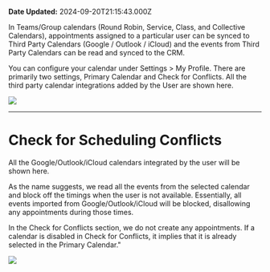 **Date Updated:** 2024-09-20T21:15:43.000Z

In Teams/Group calendars (Round Robin, Service, Class, and Collective Calendars), appointments assigned to a particular user can be synced to Third Party Calendars (Google / Outlook / iCloud) and the events from Third Party Calendars can be read and synced to the CRM.

  
You can configure your calendar under Settings > My Profile. There are primarily two settings, Primary Calendar and Check for Conflicts. All the third party calendar integrations added by the User are shown here.

  
![](https://s3.amazonaws.com/cdn.freshdesk.com/data/helpdesk/attachments/production/155033267304/original/x0Q3PJrEhS_5BwnRn90uYpNN-Ctv7i_YAg.png?1726846946)

---

  
# **Check for Scheduling Conflicts**

  
All the Google/Outlook/iCloud calendars integrated by the user will be shown here.

  
As the name suggests, we read all the events from the selected calendar and block off the timings when the user is not available. Essentially, all events imported from Google/Outlook/iCloud will be blocked, disallowing any appointments during those times.

  
In the Check for Conflicts section, we do not create any appointments. If a calendar is disabled in Check for Conflicts, it implies that it is already selected in the Primary Calendar."
  
  
![](https://s3.amazonaws.com/cdn.freshdesk.com/data/helpdesk/attachments/production/155024518500/original/sZHCousMrap7dlqjKWEh_xNSuq93qlJZJw.png?1713251907)

  